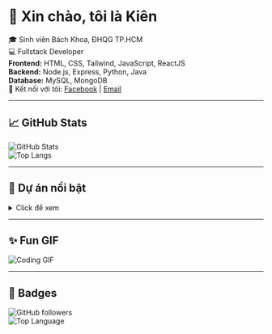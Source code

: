 # 👋 Xin chào, tôi là Kiên

🎓 Sinh viên Bách Khoa, ĐHQG TP.HCM  
💻 Fullstack Developer  
**Frontend:** HTML, CSS, Tailwind, JavaScript, ReactJS  
**Backend:** Node.js, Express, Python, Java  
**Database:** MySQL, MongoDB  
💬 Kết nối với tôi: [Facebook](https://www.facebook.com/phan.hoang.kien.943711) | [Email](phanhoangkien230405@gmail.com)

---

## 📈 GitHub Stats

![GitHub Stats](https://github-readme-stats.vercel.app/api?username=hokylhoangkien&show_icons=true&theme=radical)  
![Top Langs](https://github-readme-stats.vercel.app/api/top-langs/?username=hokylhoangkien&layout=compact)

---

## 📂 Dự án nổi bật

<details>
<summary>Click để xem</summary>

- [Beautiful Calculator](https://github.com/hokylhoangkien/Beautiful-Calculator) - Calculator đẹp mắt bằng HTML/CSS/JS

</details>

---

## ✨ Fun GIF

![Coding GIF](https://media.giphy.com/media/3o7aD2saalBwwftBIY/giphy.gif)

---

## 🔗 Badges

![GitHub followers](https://img.shields.io/github/followers/hokylhoangkien?style=social)  
![Top Language](https://img.shields.io/github/languages/top/hokylhoangkien?color=blue)
